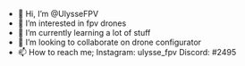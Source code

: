 - 👋 Hi, I’m @UlysseFPV
- 👀 I’m interested in fpv drones
- 🌱 I’m currently learning a lot of stuff
- 💞️ I’m looking to collaborate on drone configurator
- 📫 How to reach me; Instagram: ulysse_fpv  Discord: #2495

<!---
UlysseFPV/UlysseFPV is a ✨ special ✨ repository because its `README.md` (this file) appears on your GitHub profile.
You can click the Preview link to take a look at your changes.
--->
